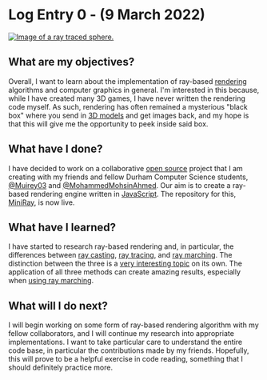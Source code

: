# Log Entry 0 - (9 March 2022)
[![Image of a ray traced sphere.](https://upload.wikimedia.org/wikipedia/commons/5/56/POV-Ray_przyklad.jpg)](https://commons.wikimedia.org/wiki/File:POV-Ray_przyklad.jpg)

## What are my objectives?
Overall, I want to learn about the implementation of ray-based [rendering](https://en.wikipedia.org/wiki/Rendering_(computer_graphics)) algorithms and computer graphics in general. I'm interested in this because, while I have created many 3D games, I have never written the rendering code myself. As such, rendering has often remained a mysterious "black box" where you send in [3D models](https://en.wikipedia.org/wiki/3D_modeling#Models) and get images back, and my hope is that this will give me the opportunity to peek inside said box.

## What have I done?
I have decided to work on a collaborative [open source](https://en.wikipedia.org/wiki/Open_source) project that I am creating with my friends and fellow Durham Computer Science students, [@Muirey03](https://github.com/Muirey03) and [@MohammedMohsinAhmed](https://github.com/MohammedMohsinAhmed). Our aim is to create a ray-based rendering engine written in [JavaScript](https://en.wikipedia.org/wiki/JavaScript). The repository for this, [MiniRay](https://github.com/Muirey03/MiniRay), is now live.

## What have I learned?
I have started to research ray-based rendering and, in particular, the differences between [ray casting](https://en.wikipedia.org/wiki/Ray_casting), [ray tracing](https://en.wikipedia.org/wiki/Ray_tracing_(graphics)), and [ray marching](https://en.wikipedia.org/wiki/Volume_ray_casting). The distinction between the three is a [very interesting topic](https://blog.ruofeidu.com/tutorial-of-ray-casting-ray-tracing-and-ray-marching/) on its own. The application of all three methods can create amazing results, especially when [using ray marching](https://www.youtube.com/watch?v=9U0XVdvQwAI).

## What will I do next?
I will begin working on some form of ray-based rendering algorithm with my fellow collaborators, and I will continue my research into appropriate implementations. I want to take particular care to understand the entire code base, in particular the contributions made by my friends. Hopefully, this will prove to be a helpful exercise in code reading, something that I should definitely practice more.